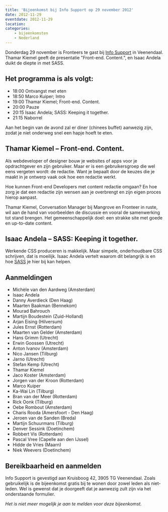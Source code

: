 ```yaml
---
title: 'Bijeenkomst bij Info Support op 29 november 2012'
date: 2012-11-29
eventdate: 2012-11-29
location:
categories:
    - bijeenkomsten
    - Nederland
---
```


Donderdag 29 november is Fronteers te gast bij [Info Support](http://www.infosupport.com/) in Veenendaal. Thamar Kiemel geeft de presentatie "Front-end. Content.", en Isaac Andela duikt de diepte in met SASS.

## Het programma is als volgt:

-   18:00 Ontvangst met eten
-   18:50 Marco Kuiper; Intro
-   19:00 Thamar Kiemel; Front-end. Content.
-   20:00 Pauze
-   20:15 Isaac Andela; SASS: Keeping it together.
-   21:15 Naborrel

Aan het begin van de avond zal er diner (chinees buffet) aanwezig zijn, zodat je niet onderweg snel een hapje hoeft te eten.

## Thamar Kiemel – Front-end. Content.

Als webdeveloper of designer bouw je websites of apps voor je opdrachtgever en zijn gebruiker. Maar er is een gebruikersgroep die wel eens vergeten wordt: de redactie. Want je bepaalt door de keuzes die je maakt in je ontwerp vaak ook hoe een redactie werkt.

Hoe kunnen Front-end Developers met content redactie omgaan? En hoe zorg je dat een redactie zijn wensen aan je overbrengt en zijn eigen proces hierop aanpast.

Thamar Kiemel, Conversation Manager bij Mangrove en Fronteer in ruste, wil aan de hand van voorbeelden de discussie en vooral de samenwerking tot stand brengen. Het gemeenschappelijk doel: een strakke site met goede en up-to-date content.

## Isaac Andela – SASS: Keeping it together.

Werkende CSS produceren is makkelijk. Maar simpele, onderhoudbare CSS schrijven, dat is moeilijk. Isaac Andela vertelt waarom dit belangrijk is en hoe [SASS](http://sass-lang.com) je hier bij kan helpen.

## Aanmeldingen

-   Michèle van den Aardweg (Amsterdam)
-   Isaac Andela
-   Danny Averdieck (Den Haag)
-   Maarten Baakman (Bennekom)
-   Mourad Bahrouch
-   Martijn Boudestein (Zuid-Holland)
-   Arjan Eising (Hilversum)
-   Jules Ernst (Rotterdam)
-   Maarten van Gelder (Amsterdam)
-   Hans Grimm (Utrecht)
-   Erwin Goossen (Utrecht)
-   Anton Ivanov (Amsterdam)
-   Nico Jansen (Tilburg)
-   Jarno (Utrecht)
-   Stefan Kemp (Utrecht)
-   Thamar Kiemel
-   Jaco Koster (Amsterdam)
-   Jorgen van der Kroon (Rotterdam)
-   Marco Kuiper
-   Ka-Wai Lin (Tilburg)
-   Bran van der Meer (Rotterdam)
-   Rick Oonk (Tilburg)
-   Oebe Rombout (Amsterdam)
-   Charis Rooda (Amersfoort - Den Haag)
-   Jeroen van de Sanden (Breda)
-   Martijn Schuurmans (Tilburg)
-   Denver Sessink (Doetinchem)
-   Robbert Vis (Rotterdam)
-   Pascal Vree (Capelle aan den IJssel)
-   Hidde de Vries (Maarn)
-   Niek Weevers (Doetinchem)

## Bereikbaarheid en aanmelden

Info Support is gevestigd aan Kruisboog 42, 3905 TG Veenendaal. Zoals gebruikelijk is de bijeenkomst gratis bij te wonen door zowel leden als niet-leden. Wel is gewenst dat je doorgeeft dat je aanwezig zult zijn via het onderstaande formulier.

_Het is niet meer mogelijk je aan te melden voor deze bijeenkomst._
